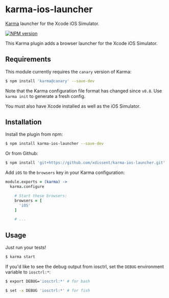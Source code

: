 karma-ios-launcher
==================

[Karma](http://karma-runner.github.io) launcher for the Xcode iOS Simulator.

[![NPM version](https://badge.fury.io/js/karma-ios-launcher.png)](http://badge.fury.io/js/karma-ios-launcher)

This Karma plugin adds a browser launcher for the Xcode iOS Simulator.


Requirements
------------

This module currently requires the `canary` version of Karma:

```sh
$ npm install 'karma@canary' --save-dev
```

Note that the Karma configuration file format has changed since `v0.8`. Use 
`karma init` to generate a fresh config.

You must also have Xcode installed as well as the iOS Simulator.


Installation
------------

Install the plugin from npm:

```sh
$ npm install karma-ios-launcher --save-dev
```

Or from Github:

```sh
$ npm install 'git+https://github.com/xdissent/karma-ios-launcher.git' --save-dev
```

Add `iOS` to the `browsers` key in your Karma configuration:

```coffee
module.exports = (karma) ->
  karma.configure

    # Start these browsers:
    browsers = [
      'iOS'
    ]

    # ...
```


Usage
-----

Just run your tests!

```sh
$ karma start
```

If you'd like to see the debug output from iosctrl, set the `DEBUG` 
environment variable to `iosctrl:*`:

```sh
$ export DEBUG='iosctrl:*' # for bash
```

```sh
$ set -x DEBUG 'iosctrl:*' # for fish
```